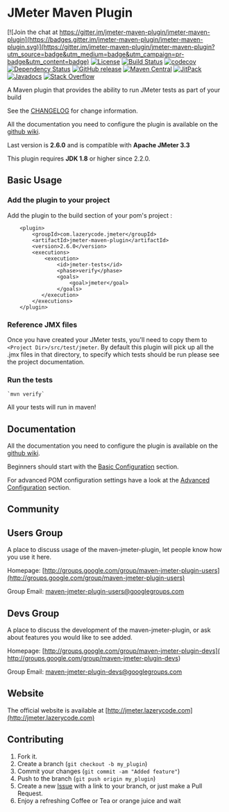 JMeter Maven Plugin
=================================

[![Join the chat at https://gitter.im/jmeter-maven-plugin/jmeter-maven-plugin](https://badges.gitter.im/jmeter-maven-plugin/jmeter-maven-plugin.svg)](https://gitter.im/jmeter-maven-plugin/jmeter-maven-plugin?utm_source=badge&utm_medium=badge&utm_campaign=pr-badge&utm_content=badge)
[![License](http://img.shields.io/:license-apache-brightgreen.svg)](http://www.apache.org/licenses/LICENSE-2.0.html)
[![Build Status](https://travis-ci.org/jmeter-maven-plugin/jmeter-maven-plugin.svg?branch=master)](https://travis-ci.org/jmeter-maven-plugin/jmeter-maven-plugin)
[![codecov](https://codecov.io/gh/jmeter-maven-plugin/jmeter-maven-plugin/branch/master/graph/badge.svg)](https://codecov.io/gh/jmeter-maven-plugin/jmeter-maven-plugin)
[![Dependency Status](https://www.versioneye.com/user/projects/56e686a3df573d00495abe1d/badge.svg?style=flat)](https://www.versioneye.com/user/projects/56e686a3df573d00495abe1d)
[![GitHub release](https://img.shields.io/github/release/jmeter-maven-plugin/jmeter-maven-plugin.svg)](http://jmeter.lazerycode.com/)
[![Maven Central](https://maven-badges.herokuapp.com/maven-central/com.lazerycode.jmeter/jmeter-maven-plugin/badge.svg)](https://maven-badges.herokuapp.com/maven-central/com.lazerycode.jmeter/jmeter-maven-plugin)
[![JitPack](https://jitpack.io/v/jmeter-maven-plugin/jmeter-maven-plugin.svg)](https://jitpack.io/#jmeter-maven-plugin/jmeter-maven-plugin)
[![Javadocs](https://www.javadoc.io/badge/com.lazerycode.jmeter/jmeter-maven-plugin.svg)](https://www.javadoc.io/doc/com.lazerycode.jmeter/jmeter-maven-plugin)
[![Stack Overflow](https://img.shields.io/:stack%20overflow-jmeter_maven_plugin-brightgreen.svg)](https://stackoverflow.com/questions/tagged/jmeter-maven-plugin)

A Maven plugin that provides the ability to run JMeter tests as part of your build

See the [CHANGELOG](https://github.com/jmeter-maven-plugin/jmeter-maven-plugin/blob/master/CHANGELOG.md) for change information.  

All the documentation you need to configure the plugin is available on the [github wiki](https://github.com/jmeter-maven-plugin/jmeter-maven-plugin/wiki).

Last version is **2.6.0** and is compatible with **Apache JMeter 3.3**

This plugin requires **JDK 1.8** or higher since 2.2.0. 

Basic Usage
-----

### Add the plugin to your project

Add the plugin to the build section of your pom's project :

		<plugin>
			<groupId>com.lazerycode.jmeter</groupId>
			<artifactId>jmeter-maven-plugin</artifactId>
			<version>2.6.0</version>
			<executions>
				<execution>
					<id>jmeter-tests</id>
					<phase>verify</phase>
					<goals>
						<goal>jmeter</goal>
					</goals>
			   </execution>
			</executions>
		</plugin>

### Reference JMX files

Once you have created your JMeter tests, you'll need to copy them to `<Project Dir>/src/test/jmeter`.  By default this plugin will pick up all the .jmx files in that directory, to specify which tests should be run please see the project documentation.

### Run the tests

	`mvn verify`

All your tests will run in maven!

Documentation
-----

All the documentation you need to configure the plugin is available on the [github wiki](https://github.com/jmeter-maven-plugin/jmeter-maven-plugin/wiki).

Beginners should start with the [Basic Configuration](https://github.com/jmeter-maven-plugin/jmeter-maven-plugin/wiki/Basic-Configuration) section.

For advanced POM configuration settings have a look at the [Advanced Configuration](https://github.com/jmeter-maven-plugin/jmeter-maven-plugin/wiki/Advanced-Configuration) section.

Community
-----

## Users Group

A place to discuss usage of the maven-jmeter-plugin, let people know how you use it here.

Homepage: [http://groups.google.com/group/maven-jmeter-plugin-users](http://groups.google.com/group/maven-jmeter-plugin-users)

Group Email: [maven-jmeter-plugin-users@googlegroups.com](mailto:maven-jmeter-plugin-users@googlegroups.com)

## Devs Group

A place to discuss the development of the maven-jmeter-plugin, or ask about features you would like to see added.

Homepage: [http://groups.google.com/group/maven-jmeter-plugin-devs]( http://groups.google.com/group/maven-jmeter-plugin-devs)

Group Email: [maven-jmeter-plugin-devs@googlegroups.com](mailto:maven-jmeter-plugin-devs@googlegroups.com)

## Website

The official website is available at [http://jmeter.lazerycode.com](http://jmeter.lazerycode.com)

Contributing
------------

1. Fork it.
2. Create a branch (`git checkout -b my_plugin`)
3. Commit your changes (`git commit -am "Added feature"`)
4. Push to the branch (`git push origin my_plugin`)
5. Create a new [Issue](https://github.com/jmeter-maven-plugin/jmeter-maven-plugin/issues) with a link to your branch, or just make a Pull Request.
6. Enjoy a refreshing Coffee or Tea or orange juice and wait
